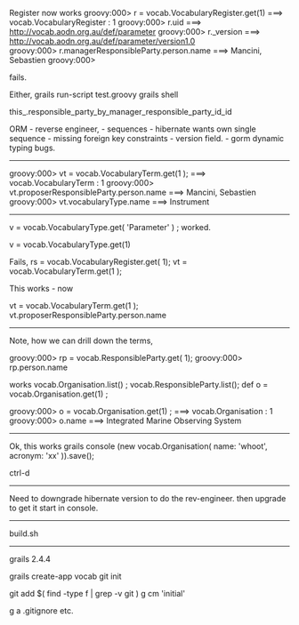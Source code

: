 
Register now works
groovy:000> r = vocab.VocabularyRegister.get(1)
===> vocab.VocabularyRegister : 1
groovy:000> r.uid
===> http://vocab.aodn.org.au/def/parameter
groovy:000> r._version
===> http://vocab.aodn.org.au/def/parameter/version1.0                                                             
groovy:000> r.managerResponsibleParty.person.name
===> Mancini, Sebastien
groovy:000> 



fails.

Either, 
 grails run-script test.groovy
 grails shell


this_.responsible_party_by_manager_responsible_party_id_id


ORM - reverse engineer,
	- sequences - hibernate wants own single sequence
	- missing foreign key constraints
	- version field. 
	- gorm dynamic typing bugs.

-----

groovy:000> vt = vocab.VocabularyTerm.get(1 );
===> vocab.VocabularyTerm : 1
groovy:000> vt.proposerResponsibleParty.person.name
===> Mancini, Sebastien
groovy:000> vt.vocabularyType.name
===> Instrument

-------

v = vocab.VocabularyType.get( 'Parameter' ) ;
worked.


v = vocab.VocabularyType.get(1)

Fails,
rs = vocab.VocabularyRegister.get( 1);
vt = vocab.VocabularyTerm.get(1 );

This works - now

vt = vocab.VocabularyTerm.get(1 );
vt.proposerResponsibleParty.person.name

----
Note, how we can drill down the terms,

groovy:000> rp = vocab.ResponsibleParty.get( 1); 
groovy:000> rp.person.name




works
vocab.Organisation.list() ;
vocab.ResponsibleParty.list();
def o = vocab.Organisation.get(1) ;

groovy:000> o = vocab.Organisation.get(1) ;
===> vocab.Organisation : 1
groovy:000> o.name
===> Integrated Marine Observing System




-------
Ok, this works
grails console
(new vocab.Organisation(  name: 'whoot', acronym: 'xx' )).save();

ctrl-d

-------
Need to downgrade hibernate version to do the rev-engineer.
then upgrade to get it start in console.

-------

build.sh

----
grails 2.4.4

grails create-app vocab
git init

git add $( find -type f | grep -v git  )
g cm 'initial'

g a .gitignore
etc.



